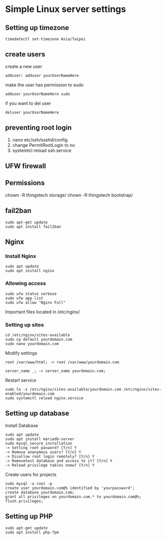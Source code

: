 <a name="#Linux"></a>
# Simple Linux server settings

## Setting up timezone
```
timedatectl set-timezone Asia/Taipei
```

## create users
create a new user
```
adduser: adduser yourUserNameHere
```
make the user has permission to sudo
```
adduser yourUserNameHere sudo
```

if you want to del user
```
deluser yourUserNameHere
```

## preventing root login
1. nano etc/ssh/ssshd/config
2. change PermitRootLogin to no
3. systemtcl reload ssh.service

## UFW firewall


## Permissions
chown -R thingstech storage/
chown -R thingstech bootstrap/

## fail2ban
```
sudo apt-get update
sudo apt install fail2ban
```

## Nginx
### Install Nginx
```
sudo apt update
sudo apt install nginx
```

### Allowing access
```
sudo ufw status verbose
sudo ufw app list
sudo ufw allow "Nginx Full"
```

Important files located in /etc/nginx/

### Setting up sites
```
cd /etc/nginx/sites-available
sudo cp default yourdomain.com
sudo nano yourdomain.com
```

Modify settings
```
root /var/www/html; -> root /var/www/yourdomain.com

server_name _; -> server_name yourdomain.com;
```

Restart service
```
sudo ln -s /etc/nginx/sites-available/yourdomain.com /etc/nginx/sites-enabled/yourdomain.com
sudo systemctl reload nginx.service
```

## Setting up database
Install Database
```
sudo apt update
sudo apt install mariadb-server
sudo mysql_secure_installation
-> Setting root pasword? [Y/n] Y
-> Remove anonymous users? [Y/n] Y
-> Disallow root login remotely? [Y/n] Y
-> Removetest database and access to it? [Y/n] Y
-> Reload privilege tables noew? [Y/n] Y
```

Create users for projects
```
sudo mysql -u root -p
create user yourdomain.com@% identified by 'yourpassword';
create database yourdomain.com;
grant all privileges on yourdomain.com.* to yourdomain.com@%;
flush privileges;
```

## Setting up PHP
```
sudo apt-get update
sudo apt install php-fpm
```




